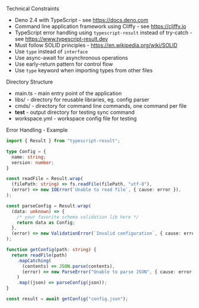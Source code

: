Technical Constraints
- Deno 2.4 with TypeScript - see https://docs.deno.com
- Command line application framework using Cliffy - see https://cliffy.io
- TypeScript error handling using `typescript-result` instead of try-catch - see https://www.typescript-result.dev
- Must follow SOLID principles - https://en.wikipedia.org/wiki/SOLID
- Use `type` instead of `interface`
- Use async-await for asynchronous operations
- Use early-return pattern for control flow
- Use `type` keyword when importing types from other files

Directory Structure
- main.ts - main entry point of the application
- libs/ - directory for reusable libraries, eg. config parser
- cmds/ - directory for command line commands, one command per file
- __test__ - output directory for testing sync command
- workspace.yml - workspace config file for testing

Error Handling - Example

```typescript
import { Result } from "typescript-result";

type Config = {
  name: string;
  version: number;
}

const readFile = Result.wrap(
  (filePath: string) => fs.readFile(filePath, "utf-8"),
  (error) => new IOError(`Unable to read file`, { cause: error }),
);

const parseConfig = Result.wrap(
  (data: unknown) => {
    /* your favorite schema validation lib here */
    return data as Config;
  },
  (error) => new ValidationError(`Invalid configuration`, { cause: error }),
);

function getConfig(path: string) {
  return readFile(path)
    .mapCatching(
      (contents) => JSON.parse(contents),
      (error) => new ParseError("Unable to parse JSON", { cause: error }),
    )
    .map((json) => parseConfig(json));
}

const result = await getConfig("config.json");
```
